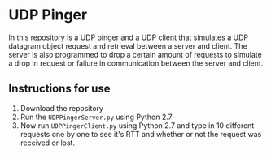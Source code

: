 # UDP Pinger

In this repository is a UDP pinger and a UDP client that simulates a UDP datagram object request and retrieval between a server and client. The server is also programmed to drop a certain amount of requests to simulate a drop in request or failure in communication between the server and client.

## Instructions for use

  1) Download the repository
  2) Run the `UDPPingerServer.py` using Python 2.7
  3) Now run `UDPPingerClient.py` using Python 2.7 and type in 10 different requests one by one to see it's RTT and whether or not the request was received or lost.
